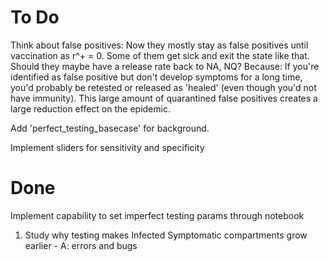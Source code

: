 # To Do

Think about false positives: Now they mostly stay as false positives until vaccination as r^+ = 0. Some of them get sick and exit the state like that. Should they maybe have a release rate back to NA, NQ? Because: If you're identified as false positive but don't develop symptoms for a long time, you'd probably be retested or released as 'healed' (even though you'd not have immunity). This large amount of quarantined false positives creates a large reduction effect on the epidemic.

Add 'perfect_testing_basecase' for background. 

Implement sliders for sensitivity and specificity



# Done

Implement capability to set imperfect testing params through notebook
1) Study why testing makes Infected Symptomatic compartments grow earlier - A: errors and bugs
